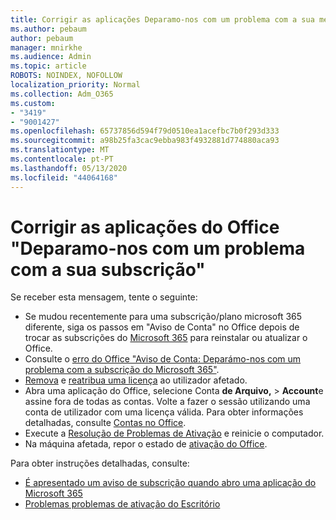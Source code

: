 ```yaml
---
title: Corrigir as aplicações Deparamo-nos com um problema com a sua mensagem de subscrição
ms.author: pebaum
author: pebaum
manager: mnirkhe
ms.audience: Admin
ms.topic: article
ROBOTS: NOINDEX, NOFOLLOW
localization_priority: Normal
ms.collection: Adm_O365
ms.custom:
- "3419"
- "9001427"
ms.openlocfilehash: 65737856d594f79d0510ea1acefbc7b0f293d333
ms.sourcegitcommit: a98b25fa3cac9ebba983f4932881d774880aca93
ms.translationtype: MT
ms.contentlocale: pt-PT
ms.lasthandoff: 05/13/2020
ms.locfileid: "44064168"
---
```

# <a name="fixing-the-office-apps-weve-run-into-a-problem-with-your-subscription-message"></a>Corrigir as aplicações do Office "Deparamo-nos com um problema com a sua subscrição"

Se receber esta mensagem, tente o seguinte:

- Se mudou recentemente para uma subscrição/plano microsoft 365 diferente, siga os passos em "Aviso de Conta" no Office depois de trocar as subscrições do [Microsoft 365](https://support.office.com/article/account-notice-appears-in-office-after-switching-office-365-plans-857dc33a-1efc-4ce7-ac3f-ef616314e27d) para reinstalar ou atualizar o Office.
- Consulte o [erro do Office "Aviso de Conta: Deparámo-nos com um problema com a subscrição do Microsoft 365"](https://support.office.com/article/office-error-account-notice-we-ve-run-into-a-problem-with-your-office-365-subscription-17f71ecb-f53c-4f3d-ae18-7230ca1594c1). 
- [Remova](https://docs.microsoft.com/microsoft-365/admin/manage/remove-licenses-from-users) e [reatribua uma licença](https://docs.microsoft.com/microsoft-365/admin/manage/assign-licenses-to-users) ao utilizador afetado.
- Abra uma aplicação do Office, selecione Conta **de Arquivo,**  >  **Account**e assine fora de todas as contas. Volte a fazer o sessão utilizando uma conta de utilizador com uma licença válida. Para obter informações detalhadas, consulte [Contas no Office](https://support.office.com/article/628ea040-f265-49de-b986-be09c3ebf8a9).
- Execute a [Resolução de Problemas de Ativação](https://aka.ms/SARA-OfficeActivation-Alchemy) e reinicie o computador.
- Na máquina afetada, repor o estado de [ativação do Office](https://docs.microsoft.com/office365/troubleshoot/activation/reset-office-365-proplus-activation-state).

Para obter instruções detalhadas, consulte:
- [É apresentado um aviso de subscrição quando abro uma aplicação do Microsoft 365](https://support.office.com/article/4cabe32c-f594-4c0e-9191-3d3ade10cceb)
- [Problemas problemas de ativação do Escritório](https://support.office.com/article/0d23d3c0-c19c-4b2f-9845-5344fedc4380)